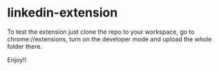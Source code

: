 # linkedin-extension


To test the extension just clone the repo to your workspace, go to chrome://extensions, turn on the developer mode and upload the whole folder there.

Enjoy!!